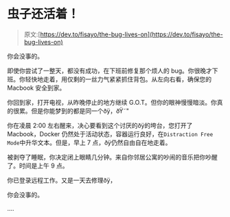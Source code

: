 # 虫子还活着！

> 原文:[https://dev.to/fisayo/the-bug-lives-on](https://dev.to/fisayo/the-bug-lives-on)

你会没事的。

即使你尝试了一整天，都没有成功，在下班前修复那个烦人的 bug。你很晚才下班。你轻快地走着，用仅剩的一丝力气紧紧抓住背包。从左向右看，确保您的 Macbook 安全到家。

你回到家，打开电视，从昨晚停止的地方继续 G.O.T。但你的眼神慢慢暗淡。你真的很累。但是你能梦到的都是同一个ðÿ，ðŸ˜"

你在凌晨 2:00 左右醒来，决心要看到这个讨厌的ðÿ的垮台，您打开了 Macbook，Docker 仍然处于活动状态，容器运行良好，在`Distraction Free Mode`中升华文本。但是，早上 7 点，ðÿ仍然自由自在地走着。

被剥夺了睡眠，你决定闭上眼睛几分钟。来自你邻居公寓的吵闹的音乐把你吵醒了。时间是上午 9 点。

你已登录远程工作。又是一天去修理ðÿ，

你会没事的。

....